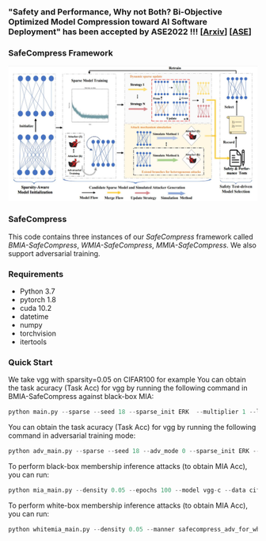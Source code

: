 
### "Safety and Performance, Why not Both? Bi-Objective Optimized Model Compression toward AI Software Deployment" has been accepted by ASE2022 !!! [[Arxiv](https://arxiv.org/abs/2208.05969)] [[ASE](https://dl.acm.org/doi/10.1145/3551349.3556906)]

### SafeCompress Framework
![SafeCompress](https://github.com/JiePKU/SafeCompress/blob/master/img/overview.JPG "SafeCompress") 

### SafeCompress
This code contains three instances of our *SafeCompress* framework called *BMIA-SafeCompress*, *WMIA-SafeCompress*, *MMIA-SafeCompress*.
We also support adversarial training.


### Requirements
* Python 3.7
* pytorch 1.8
* cuda 10.2
* datetime
* numpy
* torchvision
* itertools

### Quick Start
We take vgg with sparsity=0.05 on CIFAR100 for example 
You can obtain the task acuracy (Task Acc) for vgg by running the following command in BMIA-SafeCompress against black-box MIA:

```python
python main.py --sparse --seed 18 --sparse_init ERK  --multiplier 1 --lr 0.1 --density 0.05 --update_frequency 4000 --epochs 300 --model vgg-c --data cifar100 --decay_frequency 30000 --batch-size 128 --n_class 100 
```

You can obtain the task acuracy (Task Acc) for vgg by running the following command in adversarial training mode:
```python
python adv_main.py --sparse --seed 18 --adv_mode 0 --sparse_init ERK --multiplier 1 --lr 0.1 --density 0.05 --update_frequency 4000 --epochs 300 --model vgg-c --data cifar100 --decay_frequency 30000 --batch-size 64 --redistribution none --pretrain_epoch 200 --n_class 100 
```

To perform black-box membership inference attacks (to obtain MIA Acc), you can run:
```python
python mia_main.py --density 0.05 --epochs 100 --model vgg-c --data cifar100 --batch-size 64 --n_class 100
```

To perform white-box membership inference attacks (to obtain MIA Acc), you can run:
```python
python whitemia_main.py --density 0.05 --manner safecompress_adv_for_white --mode adv --epochs 100 --model vgg-c --data cifar100 --batch-size 64 --n_class 100
```

